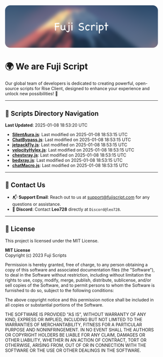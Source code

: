 ![Banner](.github/b.webp)

# 🌍 **We are Fuji Script**

Our global team of developers is dedicated to creating powerful, open-source scripts for Rise Client, designed to enhance your experience and unlock new possibilities! 🌟

---
<!-- SCRIPTS_NAVIGATION_START -->
## 📂 **Scripts Directory Navigation**

**Last Updated**: 2025-01-08 18:53:20 UTC

- **[SilentAura.js](scripts/SilentAura.js)**: Last modified on 2025-01-08 18:53:15 UTC
- **[ChatBypass.js](scripts/ChatBypass.js)**: Last modified on 2025-01-08 18:53:15 UTC
- **[jetpackFly.js](scripts/jetpackFly.js)**: Last modified on 2025-01-08 18:53:15 UTC
- **[velocityHylex.js](scripts/velocityHylex.js)**: Last modified on 2025-01-08 18:53:15 UTC
- **[chestxray.js](scripts/chestxray.js)**: Last modified on 2025-01-08 18:53:15 UTC
- **[bedxray.js](scripts/bedxray.js)**: Last modified on 2025-01-08 18:53:15 UTC
- **[chatMacro.js](scripts/chatMacro.js)**: Last modified on 2025-01-08 18:53:15 UTC

<!-- SCRIPTS_NAVIGATION_END -->

---

## 💬 **Contact Us**  
- 📬 **Support Email**: Reach out to us at [support@fujiscript.com](mailto:support@fujiscript.com) for any questions or assistance.  
- 💬 **Discord**: Contact **Leo728** directly at `Discord@leo728`.

---

## 📜 **License**

This project is licensed under the MIT License.  

**MIT License**  
Copyright (c) 2023 Fuji Scripts  

Permission is hereby granted, free of charge, to any person obtaining a copy of this software and associated documentation files (the "Software"), to deal in the Software without restriction, including without limitation the rights to use, copy, modify, merge, publish, distribute, sublicense, and/or sell copies of the Software, and to permit persons to whom the Software is furnished to do so, subject to the following conditions:  

The above copyright notice and this permission notice shall be included in all copies or substantial portions of the Software.  

THE SOFTWARE IS PROVIDED "AS IS", WITHOUT WARRANTY OF ANY KIND, EXPRESS OR IMPLIED, INCLUDING BUT NOT LIMITED TO THE WARRANTIES OF MERCHANTABILITY, FITNESS FOR A PARTICULAR PURPOSE AND NONINFRINGEMENT. IN NO EVENT SHALL THE AUTHORS OR COPYRIGHT HOLDERS BE LIABLE FOR ANY CLAIM, DAMAGES OR OTHER LIABILITY, WHETHER IN AN ACTION OF CONTRACT, TORT OR OTHERWISE, ARISING FROM, OUT OF OR IN CONNECTION WITH THE SOFTWARE OR THE USE OR OTHER DEALINGS IN THE SOFTWARE.  

